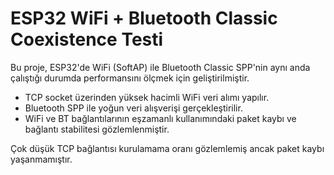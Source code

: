 # ESP32 WiFi + Bluetooth Classic Coexistence Testi

Bu proje, ESP32'de WiFi (SoftAP) ile Bluetooth Classic SPP'nin aynı anda çalıştığı durumda performansını ölçmek için geliştirilmiştir.

- TCP socket üzerinden yüksek hacimli WiFi veri alımı yapılır.
- Bluetooth SPP ile yoğun veri alışverişi gerçekleştirilir.
- WiFi ve BT bağlantılarının eşzamanlı kullanımındaki paket kaybı ve bağlantı stabilitesi gözlemlenmiştir.

Çok düşük TCP bağlantısı kurulamama oranı gözlemlemiş ancak paket kaybı yaşanmamıştır.